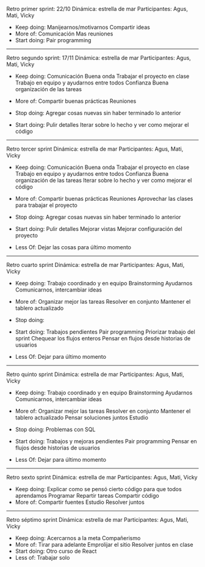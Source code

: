 Retro primer sprint: 22/10
Dinámica: estrella de mar
Participantes: Agus, Mati, Vicky

- Keep doing: 
    Manijearnos/motivarnos 
    Compartir ideas
- More of:
    Comunicación
    Mas reuniones
- Start doing: 
    Pair programming


*****************************
Retro segundo sprint: 17/11
Dinámica: estrella de mar
Participantes: Agus, Mati, Vicky

- Keep doing:
    Comunicación
    Buena onda
    Trabajar el proyecto en clase
    Trabajo en equipo y ayudarnos entre todos
    Confianza
    Buena organización de las tareas

- More of:
    Compartir buenas prácticas
    Reuniones

- Stop doing:
    Agregar cosas nuevas sin haber terminado lo anterior

- Start doing:
    Pulir detalles
    Iterar sobre lo hecho y ver como mejorar el código


*****************************
Retro tercer sprint
Dinámica: estrella de mar
Participantes: Agus, Mati, Vicky

- Keep doing:
    Comunicación
    Buena onda
    Trabajar el proyecto en clase
    Trabajo en equipo y ayudarnos entre todos
    Confianza
    Buena organización de las tareas
    Iterar sobre lo hecho y ver como mejorar el código

- More of:
    Compartir buenas prácticas
    Reuniones
    Aprovechar las clases para trabajar el proyecto

- Stop doing:
    Agregar cosas nuevas sin haber terminado lo anterior

- Start doing:
    Pulir detalles
    Mejorar vistas
    Mejorar configuración del proyecto

- Less Of:
    Dejar las cosas para último momento


*****************************
Retro cuarto sprint
Dinámica: estrella de mar
Participantes: Agus, Mati, Vicky

- Keep doing:
    Trabajo coordinado y en equipo
    Brainstorming
    Ayudarnos
    Comunicarnos, intercambiar ideas

- More of:
    Organizar mejor las tareas
    Resolver en conjunto
    Mantener el tablero actualizado

- Stop doing:
    

- Start doing:
   Trabajos pendientes
   Pair programming
   Priorizar trabajo del sprint
   Chequear los flujos enteros
   Pensar en flujos desde historias de usuarios 
- Less Of:
    Dejar para último momento 


*****************************
Retro quinto sprint
Dinámica: estrella de mar
Participantes: Agus, Mati, Vicky

- Keep doing:
    Trabajo coordinado y en equipo
    Brainstorming
    Ayudarnos
    Comunicarnos, intercambiar ideas

- More of:
    Organizar mejor las tareas
    Resolver en conjunto
    Mantener el tablero actualizado
    Pensar soluciones juntos
    Estudio

- Stop doing:
    Problemas con SQL

- Start doing:
   Trabajos y mejoras pendientes
   Pair programming
   Pensar en flujos desde historias de usuarios 

- Less Of:
   Dejar para último momento 



*****************************
Retro sexto sprint
Dinámica: estrella de mar
Participantes: Agus, Mati, Vicky

- Keep doing:
    Explicar como se pensó cierto código para que todos aprendamos
    Programar
    Repartir tareas
    Compartir código
- More of:
    Compartir fuentes
    Estudio
    Resolver juntos

*****************************
Retro séptimo sprint
Dinámica: estrella de mar
Participantes: Agus, Mati, Vicky

- Keep doing:
    Acercarnos a la meta
    Compañerismo
- More of:
    Tirar para adelante
    Emprolijar el sitio
    Resolver juntos en clase
- Start doing:
    Otro curso de React
- Less of:
    Trabajar solo